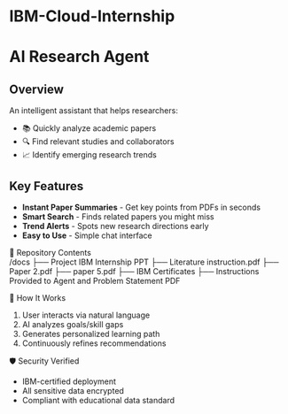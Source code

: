 # IBM-Cloud-Internship
# AI Research Agent

## Overview
An intelligent assistant that helps researchers:
- 📚 Quickly analyze academic papers
- 🔍 Find relevant studies and collaborators
- 📈 Identify emerging research trends

## Key Features
- **Instant Paper Summaries** - Get key points from PDFs in seconds
- **Smart Search** - Finds related papers you might miss
- **Trend Alerts** - Spots new research directions early
- **Easy to Use** - Simple chat interface


 📄 Repository Contents  
/docs
├── Project IBM Internship PPT
├── Literature instruction.pdf
├── Paper 2.pdf
├── paper 5.pdf
├── IBM Certificates
├── Instructions Provided to Agent and Problem Statement PDF

 🔧 How It Works  
1. User interacts via natural language  
2. AI analyzes goals/skill gaps  
3. Generates personalized learning path  
4. Continuously refines recommendations  

 🛡️ Security Verified  
- IBM-certified deployment  
- All sensitive data encrypted  
- Compliant with educational data standard
  

